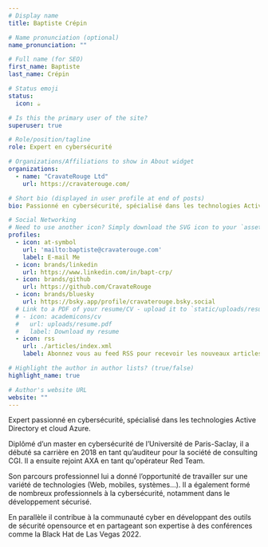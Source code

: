 ```yaml
---
# Display name
title: Baptiste Crépin

# Name pronunciation (optional)
name_pronunciation: ""

# Full name (for SEO)
first_name: Baptiste
last_name: Crépin

# Status emoji
status:
  icon: ☕️

# Is this the primary user of the site?
superuser: true

# Role/position/tagline
role: Expert en cybersécurité

# Organizations/Affiliations to show in About widget
organizations:
  - name: "CravateRouge Ltd"
    url: https://cravaterouge.com/

# Short bio (displayed in user profile at end of posts)
bio: Passionné en cybersécurité, spécialisé dans les technologies Active Directory/Cloud Azure et intervenant à la Black Hat US.

# Social Networking
# Need to use another icon? Simply download the SVG icon to your `assets/media/icons/` folder.
profiles:
  - icon: at-symbol
    url: 'mailto:baptiste@cravaterouge.com'
    label: E-mail Me
  - icon: brands/linkedin
    url: https://www.linkedin.com/in/bapt-crp/
  - icon: brands/github
    url: https://github.com/CravateRouge
  - icon: brands/bluesky
    url: https://bsky.app/profile/cravaterouge.bsky.social
  # Link to a PDF of your resume/CV - upload it to `static/uploads/resume.pdf`
  # - icon: academicons/cv
  #   url: uploads/resume.pdf
  #   label: Download my resume
  - icon: rss
    url: ./articles/index.xml
    label: Abonnez vous au feed RSS pour recevoir les nouveaux articles

# Highlight the author in author lists? (true/false)
highlight_name: true

# Author's website URL
website: ""
---
```


Expert passionné en cybersécurité, spécialisé dans les technologies Active Directory et cloud Azure. 

Diplômé d’un master en cybersécurité de l’Université de Paris-Saclay, il a débuté sa carrière en 2018 en tant qu’auditeur pour la société de consulting CGI. Il a ensuite rejoint AXA en tant qu'opérateur Red Team.

Son parcours professionnel lui a donné l’opportunité de travailler sur une variété de technologies (Web, mobiles, systèmes...). Il a également formé de nombreux professionnels à la cybersécurité, notamment dans le développement sécurisé.

En parallèle il contribue à la communauté cyber en développant des outils de sécurité opensource et en partageant son expertise à des conférences comme la Black Hat de Las Vegas 2022.